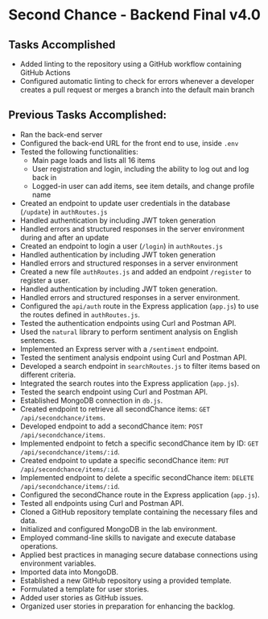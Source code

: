 # Second Chance - Backend Final v4.0


## Tasks Accomplished

- Added linting to the repository using a GitHub workflow containing GitHub Actions
- Configured automatic linting to check for errors whenever a developer creates a pull request or merges a branch into the default main branch


## Previous Tasks Accomplished:

- Ran the back-end server
- Configured the back-end URL for the front end to use, inside `.env`
- Tested the following functionalities:
  - Main page loads and lists all 16 items
  - User registration and login, including the ability to log out and log back in
  - Logged-in user can add items, see item details, and change profile name
- Created an endpoint to update user credentials in the database (`/update`) in `authRoutes.js`
- Handled authentication by including JWT token generation
- Handled errors and structured responses in the server environment during and after an update
- Created an endpoint to login a user (`/login`) in `authRoutes.js`
- Handled authentication by including JWT token generation
- Handled errors and structured responses in a server environment
- Created a new file `authRoutes.js` and added an endpoint `/register` to register a user.
- Handled authentication by including JWT token generation.
- Handled errors and structured responses in a server environment.
- Configured the `api/auth` route in the Express application (`app.js`) to use the routes defined in `authRoutes.js`.
- Tested the authentication endpoints using Curl and Postman API.
- Used the `natural` library to perform sentiment analysis on English sentences.
- Implemented an Express server with a `/sentiment` endpoint.
- Tested the sentiment analysis endpoint using Curl and Postman API.
- Developed a search endpoint in `searchRoutes.js` to filter items based on different criteria.
- Integrated the search routes into the Express application (`app.js`).
- Tested the search endpoint using Curl and Postman API.
- Established MongoDB connection in `db.js`.
- Created endpoint to retrieve all secondChance items: `GET /api/secondchance/items`.
- Developed endpoint to add a secondChance item: `POST /api/secondchance/items`.
- Implemented endpoint to fetch a specific secondChance item by ID: `GET /api/secondchance/items/:id`.
- Created endpoint to update a specific secondChance item: `PUT /api/secondchance/items/:id`.
- Implemented endpoint to delete a specific secondChance item: `DELETE /api/secondchance/items/:id`.
- Configured the secondChance route in the Express application (`app.js`).
- Tested all endpoints using Curl and Postman API.
- Cloned a GitHub repository template containing the necessary files and data.
- Initialized and configured MongoDB in the lab environment.
- Employed command-line skills to navigate and execute database operations.
- Applied best practices in managing secure database connections using environment variables.
- Imported data into MongoDB.
- Established a new GitHub repository using a provided template.
- Formulated a template for user stories.
- Added user stories as GitHub issues.
- Organized user stories in preparation for enhancing the backlog.